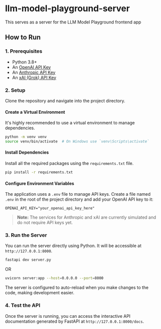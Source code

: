 # llm-model-playground-server
This serves as a server for the LLM Model Playground frontend app

## How to Run

### 1. Prerequisites
- Python 3.8+
- An [OpenAI API Key](https://platform.openai.com/api-keys)
- An [Anthropic API Key](https://console.anthropic.com/dashboard)
- An [xAI (Grok) API Key](https://x.ai/)

### 2. Setup

Clone the repository and navigate into the project directory.

#### Create a Virtual Environment
It's highly recommended to use a virtual environment to manage dependencies.
```bash
python -m venv venv
source venv/bin/activate  # On Windows use `venv\Scripts\activate`
```

#### Install Dependencies
Install all the required packages using the `requirements.txt` file.
```bash
pip install -r requirements.txt
```

#### Configure Environment Variables
The application uses a `.env` file to manage API keys. Create a file named `.env` in the root of the project directory and add your OpenAI API key to it:
```
OPENAI_API_KEY="your_openai_api_key_here"
```
> **Note:** The services for Anthropic and xAI are currently simulated and do not require API keys yet.

### 3. Run the Server
You can run the server directly using Python. It will be accessible at `http://127.0.0.1:8000`.
```bash
fastapi dev server.py
```
OR
```bash
uvicorn server:app --host=0.0.0.0 --port=8000
```
The server is configured to auto-reload when you make changes to the code, making development easier.

### 4. Test the API
Once the server is running, you can access the interactive API documentation generated by FastAPI at `http://127.0.0.1:8000/docs`.
